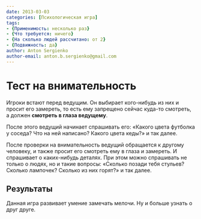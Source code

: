 ```yaml
---
date: 2013-03-03
categories: [Психологическая игра]
tags:
- {Применимость: несколько раз}
- {Что требуется: ничего}
- {На сколько людей рассчитано: от 2}
- {Подвижность: да}
author: Anton Sergienko
author-email: anton.b.sergienko@gmail.com
---
```


# Тест на внимательность

Игроки встают перед ведущим. Он выбирает кого-нибудь из них и просит его замереть, то есть ему запрещено сейчас куда-то смотреть, а должен **смотреть в глаза ведущему**.

После этого ведущий начинает спрашивать его: «Какого цвета футболка у соседа? Что на ней написано? Какого цвета кеды?» и так далее.

После проверки на внимательность ведущий обращается к другому человеку, и также просит его смотреть ему в глаза и замереть. И спрашивает о каких-нибудь деталях. При этом можно спрашивать не только о людях, но и такие вопросы: «Сколько позади тебя стульев? Сколько лампочек? Сколько из них горят?» и так далее.

## Результаты

Данная игра развивает умение замечать мелочи. Ну и больше узнать о друг друге.
